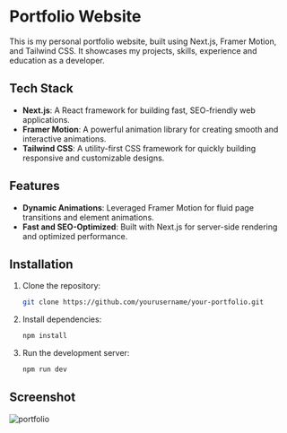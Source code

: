 # Portfolio Website

This is my personal portfolio website, built using Next.js, Framer Motion, and Tailwind CSS. It showcases my projects, skills, experience and education as a developer.

## Tech Stack

- **Next.js**: A React framework for building fast, SEO-friendly web applications.
- **Framer Motion**: A powerful animation library for creating smooth and interactive animations.
- **Tailwind CSS**: A utility-first CSS framework for quickly building responsive and customizable designs.

## Features

- **Dynamic Animations**: Leveraged Framer Motion for fluid page transitions and element animations.
- **Fast and SEO-Optimized**: Built with Next.js for server-side rendering and optimized performance.

## Installation

1. Clone the repository:
   ```bash
   git clone https://github.com/yourusername/your-portfolio.git
   ```
2. Install dependencies:
   ```bash
   npm install
   ```
3. Run the development server:
   ```bash
   npm run dev
   ```
## Screenshot
![portfolio](https://github.com/user-attachments/assets/b16f7303-e54f-4f48-b4be-e31cc15dcc53)


   
   

